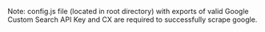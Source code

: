 Note: config.js file (located in root directory) with exports of valid Google Custom Search API Key and CX are required to successfully scrape google.